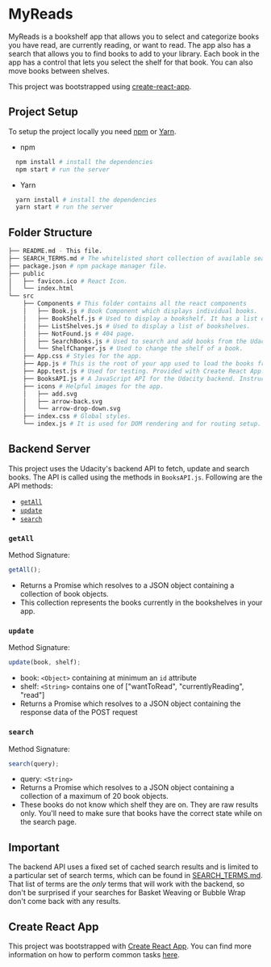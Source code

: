 # MyReads

MyReads is a bookshelf app that allows you to select and categorize books you have read, are currently reading, or want to read. The app also has a search that allows you to find books to add to your library. Each book in the app has a control that lets you select the shelf for that book. You can also move books between shelves.

This project was bootstrapped using [create-react-app](https://github.com/facebook/create-react-app).

## Project Setup

To setup the project locally you need [npm](https://www.npmjs.com/) or [Yarn](https://yarnpkg.com/en/).

* npm

```bash
  npm install # install the dependencies
  npm start # run the server
```

* Yarn

```bash
  yarn install # install the dependencies
  yarn start # run the server
```

## Folder Structure

```bash
├── README.md - This file.
├── SEARCH_TERMS.md # The whitelisted short collection of available search terms for you to use with your app.
├── package.json # npm package manager file.
├── public
│   ├── favicon.ico # React Icon.
│   └── index.html
└── src
    ├── Components # This folder contains all the react components
    │   ├── Book.js # Book Component which displays individual books.
    │   ├── BookShelf.js # Used to display a bookshelf. It has a list of books which is displayed using Book component.
    │   ├── ListShelves.js # Used to display a list of bookshelves.
    │   ├── NotFound.js # 404 page.
    │   ├── SearchBooks.js # Used to search and add books from the Udacity backend API.
    │   └── ShelfChanger.js # Used to change the shelf of a book.
    ├── App.css # Styles for the app.
    ├── App.js # This is the root of your app used to load the books from API and do routing.
    ├── App.test.js # Used for testing. Provided with Create React App.
    ├── BooksAPI.js # A JavaScript API for the Udacity backend. Instructions for the methods are below.
    ├── icons # Helpful images for the app.
    │   ├── add.svg
    │   ├── arrow-back.svg
    │   └── arrow-drop-down.svg
    ├── index.css # Global styles.
    └── index.js # It is used for DOM rendering and for routing setup.
```

## Backend Server

This project uses the Udacity's backend API to fetch, update and search books. The API is called using the methods in `BooksAPI.js`. Following are the API methods:

* [`getAll`](#getall)
* [`update`](#update)
* [`search`](#search)

### `getAll`

Method Signature:

```js
getAll();
```

* Returns a Promise which resolves to a JSON object containing a collection of book objects.
* This collection represents the books currently in the bookshelves in your app.

### `update`

Method Signature:

```js
update(book, shelf);
```

* book: `<Object>` containing at minimum an `id` attribute
* shelf: `<String>` contains one of ["wantToRead", "currentlyReading", "read"]
* Returns a Promise which resolves to a JSON object containing the response data of the POST request

### `search`

Method Signature:

```js
search(query);
```

* query: `<String>`
* Returns a Promise which resolves to a JSON object containing a collection of a maximum of 20 book objects.
* These books do not know which shelf they are on. They are raw results only. You'll need to make sure that books have the correct state while on the search page.

## Important

The backend API uses a fixed set of cached search results and is limited to a particular set of search terms, which can be found in [SEARCH_TERMS.md](SEARCH_TERMS.md). That list of terms are the _only_ terms that will work with the backend, so don't be surprised if your searches for Basket Weaving or Bubble Wrap don't come back with any results.

## Create React App

This project was bootstrapped with [Create React App](https://github.com/facebookincubator/create-react-app). You can find more information on how to perform common tasks [here](https://github.com/facebookincubator/create-react-app/blob/master/packages/react-scripts/template/README.md).
